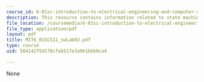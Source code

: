 ```yaml
---
course_id: 6-01sc-introduction-to-electrical-engineering-and-computer-science-i-spring-2011
description: This resource contains information related to state machines.
file_location: /coursemedia/6-01sc-introduction-to-electrical-engineering-and-computer-science-i-spring-2011/584142f5d178cfab517e3a961bbb0ca4_MIT6_01SCS11_swLab02.pdf
file_type: application/pdf
layout: pdf
title: MIT6_01SCS11_swLab02.pdf
type: course
uid: 584142f5d178cfab517e3a961bbb0ca4

---
```

None